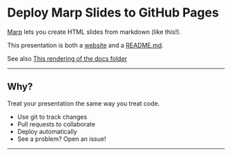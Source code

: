 <!--
theme: gaia
class:
 - invert
headingDivider: 2 
paginate: true
-->

<!--
_class:
 - lead
 - invert
-->

# Deploy Marp Slides to GitHub Pages

[Marp](https://marp.app/) lets you create HTML slides from markdown (like this!).

This presentation is both a [website](https://jhconning.github.io/slides) and a [README.md](https://github.com/jhconning/marp-to-pages/blob/main/README.md).

See also [This rendering of the docs folder](./docs/)

---

## Why?

Treat your presentation the same way you treat code.

- Use git to track changes
- Pull requests to collaborate
- Deploy automatically
- See a problem? Open an issue!

---

<!--
_class:
 - lead
 - invert
-->
